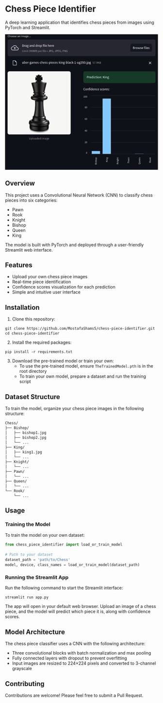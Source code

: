 # Chess Piece Identifier

A deep learning application that identifies chess pieces from images using PyTorch and Streamlit.

![Chess Piece Identifier](UsageExample.png)

## Overview

This project uses a Convolutional Neural Network (CNN) to classify chess pieces into six categories:
- Pawn
- Rook
- Knight
- Bishop
- Queen
- King

The model is built with PyTorch and deployed through a user-friendly Streamlit web interface.

## Features

- Upload your own chess piece images
- Real-time piece identification
- Confidence scores visualization for each prediction
- Simple and intuitive user interface

## Installation

1. Clone this repository:
```
git clone https://github.com/MostafaShams5/chess-piece-identifier.git
cd chess-piece-identifier
```

2. Install the required packages:
```
pip install -r requirements.txt
```

3. Download the pre-trained model or train your own:
   - To use the pre-trained model, ensure `TheTrainedModel.pth` is in the root directory
   - To train your own model, prepare a dataset and run the training script

## Dataset Structure

To train the model, organize your chess piece images in the following structure:
```
Chess/
├── Bishop/
│   ├── bishop1.jpg
│   ├── bishop2.jpg
│   └── ...
├── King/
│   ├── king1.jpg
│   └── ...
├── Knight/
│   └── ...
├── Pawn/
│   └── ...
├── Queen/
│   └── ...
└── Rook/
    └── ...
```

## Usage

### Training the Model

To train the model on your own dataset:

```python
from chess_piece_identifier import load_or_train_model

# Path to your dataset
dataset_path = 'path/to/Chess'
model, device, class_names = load_or_train_model(dataset_path)
```

### Running the Streamlit App

Run the following command to start the Streamlit interface:

```
streamlit run app.py
```

The app will open in your default web browser. Upload an image of a chess piece, and the model will predict which piece it is, along with confidence scores.

## Model Architecture

The chess piece classifier uses a CNN with the following architecture:
- Three convolutional blocks with batch normalization and max pooling
- Fully connected layers with dropout to prevent overfitting
- Input images are resized to 224×224 pixels and converted to 3-channel grayscale


## Contributing

Contributions are welcome! Please feel free to submit a Pull Request.

